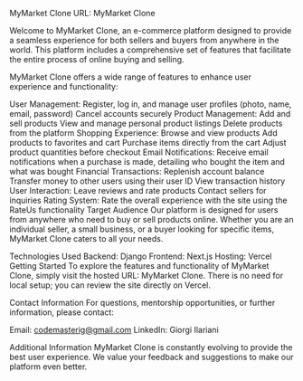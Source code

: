 MyMarket Clone
URL: MyMarket Clone

Welcome to MyMarket Clone, an e-commerce platform designed to provide a seamless experience for both sellers and buyers from anywhere in the world. This platform includes a comprehensive set of features that facilitate the entire process of online buying and selling.

MyMarket Clone offers a wide range of features to enhance user experience and functionality:

User Management:
Register, log in, and manage user profiles (photo, name, email, password)
Cancel accounts securely
Product Management:
Add and sell products
View and manage personal product listings
Delete products from the platform
Shopping Experience:
Browse and view products
Add products to favorites and cart
Purchase items directly from the cart
Adjust product quantities before checkout
Email Notifications:
Receive email notifications when a purchase is made, detailing who bought the item and what was bought
Financial Transactions:
Replenish account balance
Transfer money to other users using their user ID
View transaction history
User Interaction:
Leave reviews and rate products
Contact sellers for inquiries
Rating System:
Rate the overall experience with the site using the RateUs functionality
Target Audience
Our platform is designed for users from anywhere who need to buy or sell products online. Whether you are an individual seller, a small business, or a buyer looking for specific items, MyMarket Clone caters to all your needs.

Technologies Used
Backend: Django
Frontend: Next.js
Hosting: Vercel
Getting Started
To explore the features and functionality of MyMarket Clone, simply visit the hosted URL: MyMarket Clone. There is no need for local setup; you can review the site directly on Vercel.

Contact Information
For questions, mentorship opportunities, or further information, please contact:

Email: codemasterig@gmail.com
LinkedIn: Giorgi Ilariani

Additional Information
MyMarket Clone is constantly evolving to provide the best user experience. We value your feedback and suggestions to make our platform even better.
